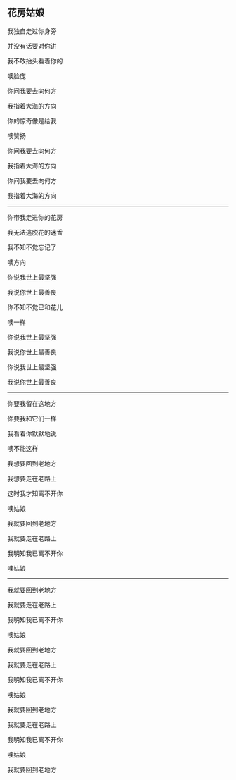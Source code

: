 ## 花房姑娘 ##

我独自走过你身旁 

并没有话要对你讲

我不敢抬头看着你的 

噢脸庞

你问我要去向何方 

我指着大海的方向

你的惊奇像是给我 

噢赞扬

你问我要去向何方 

我指着大海的方向

你问我要去向何方 

我指着大海的方向

---

你带我走进你的花房 

我无法逃脱花的迷香

我不知不觉忘记了 

噢方向

你说我世上最坚强 

我说你世上最善良

你不知不觉已和花儿 

噢一样

你说我世上最坚强 

我说你世上最善良

你说我世上最坚强 

我说你世上最善良

---

你要我留在这地方 

你要我和它们一样

我看着你默默地说 

噢不能这样

我想要回到老地方 

我想要走在老路上

这时我才知离不开你

噢姑娘

我就要回到老地方 

我就要走在老路上

我明知我已离不开你 

噢姑娘

---

我就要回到老地方 

我就要走在老路上

我明知我已离不开你 

噢姑娘

我就要回到老地方 

我就要走在老路上

我明知我已离不开你

噢姑娘

我就要回到老地方 

我就要走在老路上

我明知我已离不开你 

噢姑娘

我就要回到老地方






